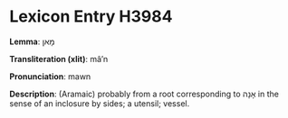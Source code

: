 # Lexicon Entry H3984

**Lemma**: מָאן

**Transliteration (xlit)**: mâʼn

**Pronunciation**: mawn

**Description**:
(Aramaic) probably from a root corresponding to אָנָה in the sense of an inclosure by sides; a utensil; vessel.
